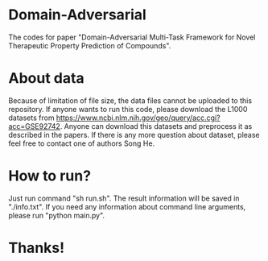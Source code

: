 # Domain-Adversarial
The codes for paper "Domain-Adversarial Multi-Task Framework for Novel Therapeutic Property Prediction of Compounds".

# About data
Because of limitation of file size, the data files cannot be uploaded to this repository.
If anyone wants to run this code, please download the L1000 datasets from https://www.ncbi.nlm.nih.gov/geo/query/acc.cgi?acc=GSE92742. Anyone can download this datasets and preprocess it as described in the papers. If there is any more question about dataset, please feel free to contact one of authors Song He.

# How to run?
Just run command "sh run.sh". The result information will be saved in "./info.txt".
If you need any information about command line arguments, please run "python main.py".

# Thanks!
